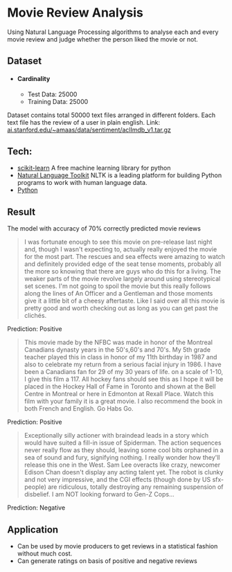 # Movie Review Analysis
Using Natural Language Processing algorithms to analyse each and every movie review and judge whether the person liked the movie or not.
## Dataset
- #### Cardinality
   - Test Data: 25000
   - Training Data: 25000
 
 Dataset contains total 50000 text files arranged in different folders. Each text file has the review of a user in plain english.
Link: [ai.stanford.edu/~amaas/data/sentiment/aclImdb_v1.tar.gz](ai.stanford.edu/~amaas/data/sentiment/aclImdb_v1.tar.gz)
## Tech:
- [scikit-learn](http://scikit-learn.org/stable/) A free machine learning library for python
- [Natural Language Toolkit](https://www.nltk.org/) NLTK is a leading platform for building Python programs to work with human language data.
- [Python](www.python.org)

## Result
The model with accuracy of 70% correctly predicted movie reviews

>I was fortunate enough to see this movie on pre-release last night and, though I wasn't expecting to, actually really enjoyed the movie for the most part. The rescues and sea effects were amazing to watch and definitely provided edge of the seat tense moments, probably all the more so knowing that there are guys who do this for a living. The weaker parts of the movie revolve largely around using stereotypical set scenes. I'm not going to spoil the movie but this really follows along the lines of An Officer and a Gentleman and those moments give it a little bit of a cheesy aftertaste. Like I said over all this movie is pretty good and worth checking out as long as you can get past the clichés.

Prediction: Positive

>This movie made by the NFBC was made in honor of the Montreal Canadians dynasty years in the 50's,60's and 70's. My 5th grade teacher played this in class in honor of my 11th birthday in 1987 and also to celebrate my return from a serious facial injury in 1986. I have been a Canadians fan for 29 of my 30 years of life. on a scale of 1-10, I give this film a 117. All hockey fans should see this as I hope it will be placed in the Hockey Hall of Fame in Toronto and shown at the Bell Centre in Montreal or here in Edmonton at Rexall Place. Watch this film with your family it is a great movie. I also recommend the book in both French and English. Go Habs Go.

Prediction: Positive

>Exceptionally silly actioner with braindead leads in a story which would have suited a fill-in issue of Spiderman. The action sequences never really flow as they should, leaving some cool bits orphaned in a sea of sound and fury, signifying nothing. I really wonder how they'll release this one in the West. Sam Lee overacts like crazy, newcomer Edison Chan doesn't display any acting talent yet. The robot is clunky and not very impressive, and the CGI effects (though done by US sfx-people) are ridiculous, totally destroying any remaining suspension of disbelief. I am NOT looking forward to Gen-Z Cops...

Prediction: Negative
 
## Application
- Can be used by movie producers to get reviews in a statistical fashion without much cost.
- Can generate ratings on basis of positive and negative reviews

